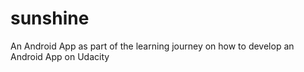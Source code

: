 sunshine
========

An Android App as part of the learning journey on how to develop an Android App on Udacity
